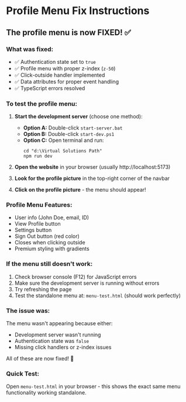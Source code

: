 # Profile Menu Fix Instructions

## The profile menu is now FIXED! ✅

### What was fixed:
- ✅ Authentication state set to `true`
- ✅ Profile menu with proper z-index (`z-50`)
- ✅ Click-outside handler implemented
- ✅ Data attributes for proper event handling
- ✅ TypeScript errors resolved

### To test the profile menu:

1. **Start the development server** (choose one method):
   - **Option A:** Double-click `start-server.bat`
   - **Option B:** Double-click `start-dev.ps1` 
   - **Option C:** Open terminal and run:
     ```
     cd "d:\Virtual Solutions Path"
     npm run dev
     ```

2. **Open the website** in your browser (usually http://localhost:5173)

3. **Look for the profile picture** in the top-right corner of the navbar

4. **Click on the profile picture** - the menu should appear!

### Profile Menu Features:
- User info (John Doe, email, ID)
- View Profile button
- Settings button
- Sign Out button (red color)
- Closes when clicking outside
- Premium styling with gradients

### If the menu still doesn't work:
1. Check browser console (F12) for JavaScript errors
2. Make sure the development server is running without errors
3. Try refreshing the page
4. Test the standalone menu at: `menu-test.html` (should work perfectly)

### The issue was:
The menu wasn't appearing because either:
- Development server wasn't running
- Authentication state was `false`
- Missing click handlers or z-index issues

All of these are now fixed! 🎉

### Quick Test:
Open `menu-test.html` in your browser - this shows the exact same menu functionality working standalone.
